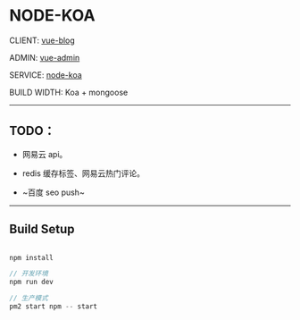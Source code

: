 # NODE-KOA

CLIENT: [vue-blog](https://github.com/jkchao/vue-blog)

ADMIN: [vue-admin](https://github.com/jkchao/vue-admin)

SERVICE: [node-koa](https://github.com/jkchao/node-koa)

BUILD WIDTH: Koa + mongoose

---

## TODO：

 - 网易云 api。

 - redis 缓存标签、网易云热门评论。
 
 - ~百度 seo push~

 
--- 

## Build Setup

```javascript

npm install

// 开发环境
npm run dev 

// 生产模式
pm2 start npm -- start

```


 






